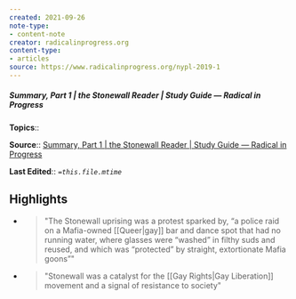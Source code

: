 ```yaml
---
created: 2021-09-26
note-type:
- content-note
creator: radicalinprogress.org
content-type: 
- articles
source: https://www.radicalinprogress.org/nypl-2019-1
---
```

##### Summary, Part 1 | the Stonewall Reader | Study Guide — Radical in Progress

**Topics**:: 

**Source**:: [Summary, Part 1 | the Stonewall Reader | Study Guide — Radical in Progress](https://www.radicalinprogress.org/nypl-2019-1)

**Last Edited**:: *`=this.file.mtime`*

## Highlights
- > "The Stonewall uprising was a protest sparked by, “a police raid on a Mafia-owned [[Queer|gay]] bar and dance spot that had no running water, where glasses were “washed” in filthy suds and reused, and which was “protected” by straight, extortionate Mafia goons”" 

- > "Stonewall was a catalyst for the [[Gay Rights|Gay Liberation]] movement and a signal of resistance to society" 

